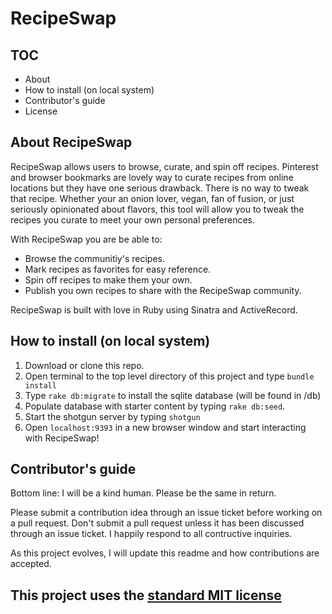 # RecipeSwap

## TOC

- About
- How to install (on local system)
- Contributor's guide
- License

## About RecipeSwap

RecipeSwap allows users to browse, curate, and spin off recipes. Pinterest and browser bookmarks are lovely way to curate recipes from online locations but they have one serious drawback. There is no way to tweak that recipe. Whether your an onion lover, vegan, fan of fusion, or just seriously opinionated about flavors, this tool will allow you to tweak the recipes you curate to meet your own personal preferences.

With RecipeSwap you are be able to:

- Browse the communitiy's recipes.
- Mark recipes as favorites for easy reference.
- Spin off recipes to make them your own.
- Publish you own recipes to share with the RecipeSwap community.

RecipeSwap is built with love in Ruby using Sinatra and ActiveRecord.

## How to install (on local system)

1. Download or clone this repo.
2. Open terminal to the top level directory of this project and type `bundle install`
3. Type `rake db:migrate` to install the sqlite database (will be found in /db)
4. Populate database with starter content by typing `rake db:seed`.
5. Start the shotgun server by typing `shotgun`
6. Open `localhost:9393` in a new browser window and start interacting with RecipeSwap!

## Contributor's guide

Bottom line: I will be a kind human. Please be the same in return.

Please submit a contribution idea through an issue ticket before working on a pull request. Don't submit a pull request unless it has been discussed through an issue ticket. I happily respond to all contructive inquiries.

As this project evolves, I will update this readme and how contributions are accepted.

## This project uses the [standard MIT license](LICENSE)
